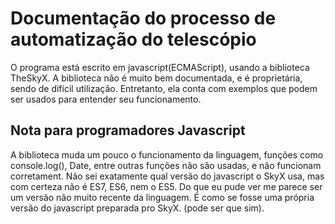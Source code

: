 # Documentação do processo de automatização do telescópio

O programa está escrito em javascript(ECMAScript), usando a biblioteca TheSkyX.
A biblioteca não é muito bem documentada, e é proprietária, sendo de difícil utilização. Entretanto, ela conta com exemplos que podem ser usados para entender seu funcionamento.

## Nota para programadores Javascript

A biblioteca muda um pouco o funcionamento da linguagem, funções como console.log(), Date, entre outras funções não são usadas, e não funcionam corretament. Não sei exatamente qual versão do javascript o SkyX usa, mas com certeza não é ES7, ES6, nem o ES5. Do que eu pude ver me parece ser um versão não muito recente da linguagem. É como se fosse uma própria versão do javascript preparada pro SkyX. (pode ser que sim).
